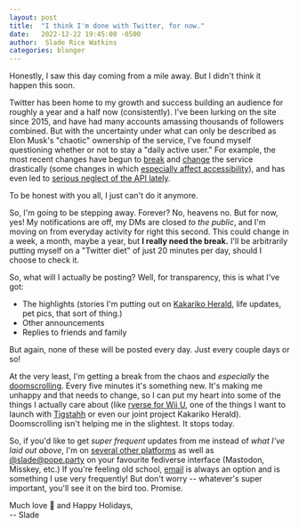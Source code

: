 ```yaml
---
layout: post
title:  "I think I'm done with Twitter, for now."
date:   2022-12-22 19:45:00 -0500
author:  Slade Rice Watkins
categories: blonger
---
```


Honestly, I saw this day coming from a mile away. But I didn't think it happen this soon.

Twitter has been home to my growth and success building an audience for roughly a year and a half now (consistently). I've been lurking on the site since 2015, and have had many accounts amassing thousands of followers combined. But with the uncertainty under what can only be described as Elon Musk's "chaotic" ownership of the service, I've found myself questioning whether or not to stay a "daily active user." For example, the most recent changes have begun to [break](https://twitter.com/jeremydstanley/status/1606055558385225744) and [change](https://twitter.com/TwitterSupport/status/1606055187348688896) the service drastically (some changes in which [especially affect accessibility](https://twitter.com/evacide/status/1605028948596781056)), and has even led to [serious neglect of the API lately](https://twittercommunity.com/t/twitter-v2-api-missing-source-field-again/181895/1). 

To be honest with you all, I just can't do it anymore.

So, I'm going to be stepping away. Forever? No, heavens no. But for now, yes! My notifications are off, my DMs are closed *to the public*, and I'm moving on from everyday activity for right this second. This could change in a week, a month, maybe a year, but **I really need the break.** I'll be arbitrarily putting myself on a "Twitter diet" of just 20 minutes per day, should I choose to check it.

So, what will I actually be posting? Well, for transparency, this is what I've got:
- The highlights (stories I'm putting out on [Kakariko Herald](https://www.kakarikoherald.com), life updates, pet pics, that sort of thing.)
- Other announcements
- Replies to friends and family

But again, none of these will be posted every day. Just every couple days or so!

At the very least, I'm getting a break from the chaos and *especially* the [doomscrolling](https://www.webmd.com/balance/what-is-doomscrolling). Every five minutes it's something new. It's making me unhappy and that needs to change, so I can put my heart into some of the things I actually care about (like [rverse for Wii U](https://social.rverse.club/@rverse), one of the things I want to launch with [Tigstahh](https://www.tigstahh.com) or even our joint project Kakariko Herald). Doomscrolling isn't helping me in the slightest. It stops today.

So, if you'd like to get *super frequent* updates from me instead of *what I've laid out above*, I'm on [several other platforms](https://slade.link/links) as well as [@slade@pope.party](https://pope.party/@slade) on your favourite fediverse interface (Mastodon, Misskey, etc.) If you're feeling old school, [email](/contact/) is always an option and is something I use very frequently! But don't worry -- whatever's super important, you'll see it on the bird too. Promise.

Much love 💙 and Happy Holidays,  
-- Slade